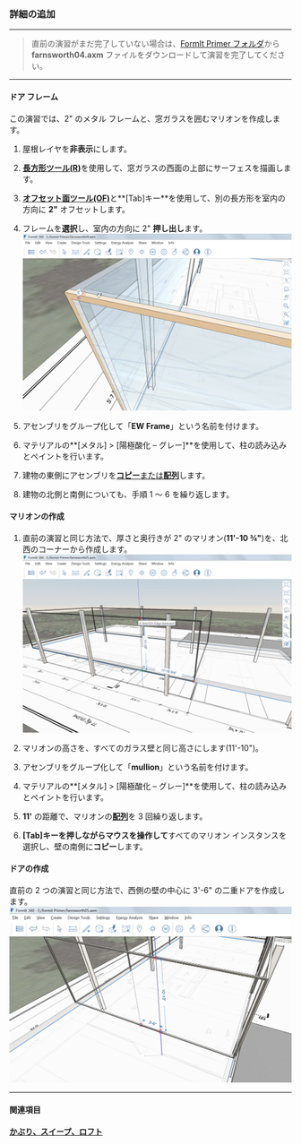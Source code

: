 

### 詳細の追加

---

> 直前の演習がまだ完了していない場合は、[FormIt Primer フォルダ](https://autodesk.app.box.com/s/thavswirrbflit27rbqzl26ljj7fu1uv/1/9025446442)から **farnsworth04.axm** ファイルをダウンロードして演習を完了してください。

---

#### ドア フレーム

この演習では、2" のメタル フレームと、窓ガラスを囲むマリオンを作成します。

1. 屋根レイヤを**非表示**にします。

2. [**長方形ツール(R)**](../tool-library/rectangle-tool.md)を使用して、窓ガラスの西面の上部にサーフェスを描画します。

3. [**オフセット面ツール(OF)**](../tool-library/extrude-cut-and-offset-faces.md)と**[Tab]キー**を使用して、別の長方形を室内の方向に **2"** オフセットします。

4. フレームを**選択**し、室内の方向に 2" **押し出し**ます。![](images/24f63252-b1e6-4071-ba24-961269bf4490.png)

5. アセンブリをグループ化して「**EW Frame**」という名前を付けます。

6. マテリアルの**[メタル] > [陽極酸化 – グレー]**を使用して、柱の読み込みとペイントを行います。

7. 建物の東側にアセンブリを[**コピー**または**配列**](../tool-library/tilt-array-copy-and-paste.md)します。

8. 建物の北側と南側についても、手順 1 ～ 6 を繰り返します。

#### マリオンの作成

1. 直前の演習と同じ方法で、厚さと奥行きが 2" のマリオン(**11'-10 ¾"**)を、北西のコーナーから作成します。![](images/7657c4da-7a46-4b50-9458-d08286f9efa4.png)

2. マリオンの高さを、すべてのガラス壁と同じ高さにします(11'-10")。

3. アセンブリをグループ化して「**mullion**」という名前を付けます。

4. マテリアルの**[メタル] > [陽極酸化 – グレー]**を使用して、柱の読み込みとペイントを行います。

5. **11'** の距離で、マリオンの[**配列**](../tool-library/tilt-array-copy-and-paste.md)を 3 回繰り返します。

6. **[Tab]キーを押しながらマウスを操作して**すべてのマリオン インスタンスを選択し、壁の南側に**コピー**します。

#### ドアの作成

直前の 2 つの演習と同じ方法で、西側の壁の中心に 3'-6" の二重ドアを作成します。![](images/a4f7bb20-db89-4638-a3ad-4ae05c63d351.png)

---

#### 関連項目

[**かぶり、スイープ、ロフト**](../tool-library/cover-sweep-loft.md)

